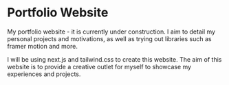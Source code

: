 # Portfolio Website

My portfolio website - it is currently under construction.
I aim to detail my personal projects and motivations, as well as trying out libraries such as framer motion and more.

I will be using next.js and tailwind.css to create this website.
The aim of this website is to provide a creative outlet for myself to showcase my experiences and projects.